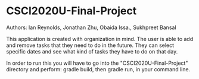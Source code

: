 # CSCI2020U-Final-Project

Authors: Ian Reynolds, Jonathan Zhu, Obaida Issa., Sukhpreet Bansal

This application is created with organization in mind. The user is able to add and remove tasks that they need to do in the future. They can select specific dates and see what kind of tasks they have to do on that day. 

In order to run this you will have to go into the "CSCI2020U-Final-Project" directory and perform: gradle build, then gradle run, in your command line. 


